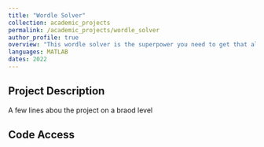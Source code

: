 ```yaml
---
title: "Wordle Solver"
collection: academic_projects
permalink: /academic_projects/wordle_solver
author_profile: true
overview: "This wordle solver is the superpower you need to get that all important advantage over your friends!"
languages: MATLAB
dates: 2022
---
```


## Project Description 
A few lines abou the project on a braod level 

## Code Access
<!-- <a href="{{git_link}}">Explore the git repo</a> -->
